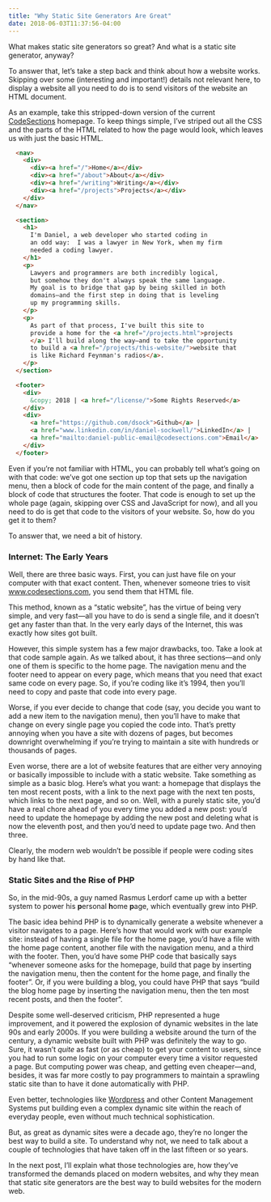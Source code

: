 ```yaml
---
title: "Why Static Site Generators Are Great"
date: 2018-06-03T11:37:56-04:00
---
```

   
What makes static site generators so great?  And what is a static site generator, anyway?

To answer that, let’s take a step back and think about how a website works.  Skipping over some (interesting and important!) details not relevant here, to display a website all you need to do is to send visitors of the website an HTML document.

As an example, take this stripped-down version of the current <a href="https://www.codesections.com">CodeSections</a> homepage.  To keep things simple, I’ve striped out all the CSS and the parts of the HTML related to how the page would look, which leaves us with just the basic HTML.


<!--more-->
```html
  <nav>
    <div>
      <div><a href="/">Home</a></div>
      <div><a href="/about">About</a></div>
      <div><a href="/writing">Writing</a></div>
      <div><a href="/projects">Projects</a></div>
    </div>
  </nav>

  <section>
    <h1> 
      I'm Daniel, a web developer who started coding in 
      an odd way:  I was a lawyer in New York, when my firm 
      needed a coding lawyer.
    </h1>
    <p>
      Lawyers and programmers are both incredibly logical, 
      but somehow they don't always speak the same language.  
      My goal is to bridge that gap by being skilled in both 
      domains—and the first step in doing that is leveling 
      up my programming skills.
    </p>
    <p>
      As part of that process, I've built this site to 
      provide a home for the <a href="/projects.html">projects
      </a> I'll build along the way—and to take the opportunity
      to build a <a href="/projects/this-website/">website that 
      is like Richard Feynman's radios</a>.
    </p>
  </section>

  <footer>
    <div>
      &copy; 2018 | <a href="/license/">Some Rights Reserved</a>
    </div>
    <div>
      <a href="https://github.com/dsock">Github</a> | 
      <a href="www.linkedin.com/in/daniel-sockwell/">LinkedIn</a> | 
      <a href="mailto:daniel-public-email@codesections.com">Email</a>
    </div>
  </footer>
```
Even if you’re not familiar with HTML, you can probably tell what’s going on
with that code: we’ve got one section up top that sets up the navigation menu, then a block of code for the main content of the page, and finally a block of code that structures the footer.  That code is enough to set up the whole page (again, skipping over CSS and JavaScript for now), and all you need to do is get that code to the visitors of your website.  So, how do you get it to them?

To answer that, we need a bit of history.

<h3 id="internet-the-early-years">Internet: The Early Years</h3>

Well, there are three basic ways.  First, you can just have file on your computer with that exact content.  Then, whenever someone tries to visit www.codesections.com, you send them that HTML file.

This method, known as a “static website”, has the virtue of being very simple, and very fast—all you have to do is send a single file, and it doesn’t get any faster than that.  In the very early days of the Internet, this was exactly how sites got built.

However, this simple system has a few major drawbacks, too.  Take a look at that code sample again.  As we talked about, it has three sections—and only one of them is specific to the home page.  The navigation menu and the footer need to appear on every page, which means that you need that exact same code on every page.  So, if you’re coding like it’s 1994, then you’ll need to copy and paste that code into every page.

Worse, if you ever decide to change that code (say, you decide you want to add a new item to the navigation menu), then you’ll have to make that change on every single page you copied the code into. That’s pretty annoying when you have a site with dozens of pages, but becomes downright overwhelming if you’re trying to maintain a site with hundreds or thousands of pages.

Even worse, there are a lot of website features that are either very annoying or basically impossible to include with a static website.  Take something as simple as a basic blog.  Here’s what you want: a homepage that displays the ten most recent posts, with a link to the next page with the next ten posts, which links to the next page, and so on.  Well, with a purely static site, you’d have a real chore ahead of you every time you added a new post: you’d need to update the homepage by adding the new post and deleting what is now the eleventh post, and then you’d need to update page two.  And then three.

Clearly, the modern web wouldn’t be possible if people were coding sites by hand like that.

### Static Sites and the Rise of PHP</h3>

So, in the mid-90s, a guy named Rasmus Lerdorf came up with a better system to power his **p**ersonal **h**ome **p**age, which eventually grew into PHP.  

The basic idea behind PHP is to dynamically generate a website whenever a visitor navigates to a page.  Here’s how that would work with our example site:  instead of having a single file for the home page, you’d have a file with the home page content, another file with the navigation menu, and a third with the footer.  Then, you’d have some PHP code that basically says “whenever someone asks for the homepage, build that page by inserting the navigation menu, then the content for the home page, and finally the footer”.  Or, if you were building a blog, you could have PHP that says “build the blog home page by inserting the navigation menu, then the ten most recent posts, and then the footer”.

Despite some well-deserved criticism, PHP represented a huge improvement, and it powered the explosion of dynamic websites in the late 90s and early 2000s.  If you were building a website around the turn of the century, a dynamic website built with PHP was definitely the way to go.  Sure, it wasn’t _quite_ as fast (or as cheap) to get your content to users, since you had to run some logic on your computer every time a visitor requested a page.  But computing power was cheap, and getting even cheaper—and, besides, it was far more costly to pay programmers to maintain a sprawling static site than to have it done automatically with PHP.

Even better, technologies like [Wordpress](en.wikipedia.org/wiki/WordPress) and other Content Management Systems put building even
a complex dynamic site within the reach of everyday people, even
without much technical sophistication. 

But, as great as dynamic sites were a decade ago, they’re no longer the best way to build a site.  To understand why not, we need to talk about a couple of technologies that have taken off in the last fifteen or so years.

In the next post, I’ll explain what those technologies are, how they’ve transformed the demands placed on modern websites, and why they mean that static site generators are the best way to build websites for the modern web.

